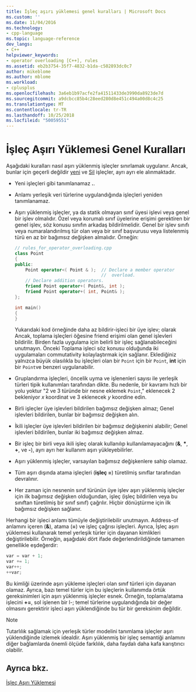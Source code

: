 ```yaml
---
title: İşleç aşırı yüklemesi genel kuralları | Microsoft Docs
ms.custom: ''
ms.date: 11/04/2016
ms.technology:
- cpp-language
ms.topic: language-reference
dev_langs:
- C++
helpviewer_keywords:
- operator overloading [C++], rules
ms.assetid: eb2b3754-35f7-4832-b1da-c502893dc0c7
author: mikeblome
ms.author: mblome
ms.workload:
- cplusplus
ms.openlocfilehash: 3a6eb1b97acfe2fa41511433de3990da8923de7d
ms.sourcegitcommit: a9dcbcc85b4c28eed280d8e451c494a00d8c4c25
ms.translationtype: MT
ms.contentlocale: tr-TR
ms.lasthandoff: 10/25/2018
ms.locfileid: "50059551"
---
```

# <a name="general-rules-for-operator-overloading"></a>İşleç Aşırı Yüklemesi Genel Kuralları

Aşağıdaki kuralları nasıl aşırı yüklenmiş işleçler sınırlamak uygulanır. Ancak, bunlar için geçerli değildir [yeni](../cpp/new-operator-cpp.md) ve [Sil](../cpp/delete-operator-cpp.md) işleçler, ayrı ayrı ele alınmaktadır.

- Yeni işleçleri gibi tanımlanamaz **.**.

- Anlamı yerleşik veri türlerine uygulandığında işleçleri yeniden tanımlanamaz.

- Aşırı yüklenmiş işleçler, ya da statik olmayan sınıf üyesi işlevi veya genel bir işlev olmalıdır. Özel veya korumalı sınıf üyelerine erişimi gerektiren bir genel işlev, söz konusu sınıfın arkadaş bildirilmelidir. Genel bir işlev sınıfı veya numaralandırılmış tür olan veya bir sınıf başvurusu veya listelenmiş türü en az bir bağımsız değişken almalıdır. Örneğin:

    ```cpp
    // rules_for_operator_overloading.cpp
    class Point
    {
    public:
        Point operator<( Point & );  // Declare a member operator
                                     //  overload.
        // Declare addition operators.
        friend Point operator+( Point&, int );
        friend Point operator+( int, Point& );
    };

    int main()
    {
    }
    ```

   Yukarıdaki kod örneğinde daha az bildirir-işleci bir üye işlev; olarak Ancak, toplama işleçleri öğesine friend erişimi olan genel işlevleri bildirilir. Birden fazla uygulama için belirli bir işleç sağlanabileceğini unutmayın. Önceki Toplama işleci söz konusu olduğunda iki uygulamaları commutativity kolaylaştırmak için sağlanır. Eklediğiniz yalnızca büyük olasılıkla bu işleçleri olan bir `Point` için bir `Point`, **int** için bir `Point`ve benzeri uygulanabilir.

- Gruplandırma işleçleri, öncelik uyma ve işlenenleri sayısı ile yerleşik türleri tipik kullanımları tarafından dikte. Bu nedenle, bir kavramı hızlı bir yolu yoktur "2 ve 3 türünde bir nesne eklemek `Point`," eklenecek 2 bekleniyor *x* koordinat ve 3 eklenecek *y* koordine edin.

- Birli işleçler üye işlevleri bildirilen bağımsız değişken almaz; Genel işlevleri bildirilen, bunlar bir bağımsız değişken alın.

- İkili işleçler üye işlevleri bildirilen bir bağımsız değişkenini alabilir; Genel işlevleri bildirilen, bunlar iki bağımsız değişken almaz.

- Bir işleç bir birli veya ikili işleç olarak kullanılıp kullanılamayacağını (__&__, __*__, __+__, ve __-__), ayrı ayrı her kullanım aşırı yükleyebilirler.

- Aşırı yüklenmiş işleçler, varsayılan bağımsız değişkenlere sahip olamaz.

- Tüm aşırı dışında atama işleçleri (**işleç =**) türetilmiş sınıflar tarafından devralınır.

- Her zaman için nesnenin sınıf türünün üye işlev aşırı yüklenmiş işleçler için ilk bağımsız değişken olduğundan, işleç (işleç bildirilen veya bu sınıftan türetilmiş bir sınıf sınıf) çağrılır. Hiçbir dönüştürme için ilk bağımsız değişken sağlanır.

Herhangi bir işleci anlamı tümüyle değiştirilebilir unutmayın. Address-of anlamını içeren (**&**), atama (**=**) ve işleç çağrısı işleçleri. Ayrıca, İşleç aşırı yüklemesi kullanarak temel yerleşik türler için dayanan kimlikleri değiştirilebilir. Örneğin, aşağıdaki dört ifade değerlendirildiğinde tamamen genellikle eşdeğerdir:

```cpp
var = var + 1;
var += 1;
var++;
++var;
```

Bu kimliği üzerinde aşırı yükleme işleçleri olan sınıf türleri için dayanan olamaz. Ayrıca, bazı temel türler için bu işleçlerin kullanımda örtük gereksinimleri için aşırı yüklenmiş işleçler esnek. Örneğin, toplama/atama işlecini **+=**, sol işlenen bir l-; temel türlerine uygulandığında bir değer olmasını gerektirir işleci aşırı yüklendiğinde bu tür bir gereksinim değildir.

> [!NOTE]
> Tutarlılık sağlamak için yerleşik türler modelini tanımlama işleçler aşırı yüklendiğinde izlemek idealdir. Aşırı yüklenmiş bir işleç semantiği anlamını diğer bağlamlarda önemli ölçüde farklılık, daha faydalı daha kafa karıştırıcı olabilir.

## <a name="see-also"></a>Ayrıca bkz.

[İşleç Aşırı Yüklemesi](../cpp/operator-overloading.md)